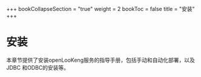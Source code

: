 +++
bookCollapseSection = "true"
weight = 2
bookToc = false
title = "安装"
+++

# 安装

本章节提供了安装openLooKeng服务的指导手册，包括手动和自动化部署，以及JDBC 和ODBC的安装等。